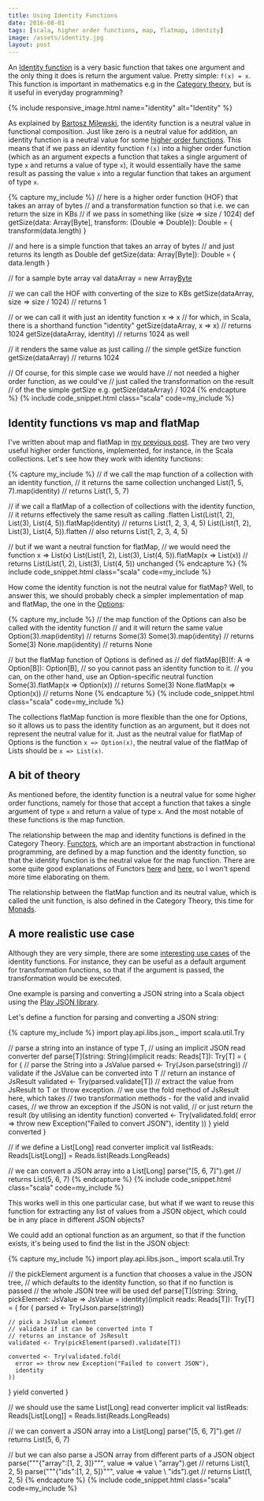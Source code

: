 ```yaml
---
title: Using Identity Functions
date: 2016-08-01
tags: [scala, higher order functions, map, flatmap, identity]
image: /assets/identity.jpg
layout: post
---
```


An [Identity function](https://en.wikipedia.org/wiki/Identity_function) is a very basic function that takes one argument and the only thing it does is return the argument value. Pretty simple: `f(x) = x`. This function is important in mathematics e.g in the [Category theory](https://en.wikipedia.org/wiki/Category_theory), but is it useful in everyday programming?

<!--break-->

{% include responsive_image.html name="identity" alt="Identity" %}

As explained by [Bartosz Milewski](https://bartoszmilewski.com/2014/11/04/category-the-essence-of-composition/), the identity function is a neutral value in functional composition. Just like zero is a neutral value for addition, an identity function is a neutral value for some [higher order functions](/posts/2016/03/28/a-story-of-higher-order-functions). This means that if we pass an identity function `f(x)` into a higher order function (which as an argument expects a function that takes a single argument of type `x` and returns a value of type `x`), it would essentially have the same result as passing the value `x` into a regular function that takes an argument of type `x`.

{% capture my_include %}
// here is a higher order function (HOF) that takes an array of bytes 
// and a transformation function so that i.e. we can return the size in KBs 
// if we pass in something like (size => size / 1024)
def getSize(data: Array[Byte], transform: (Double => Double)): Double = {
    transform(data.length)
}

// and here is a simple function that takes an array of bytes 
// and just returns its length as Double
def getSize(data: Array[Byte]): Double = {
    data.length
}

// for a sample byte array
val dataArray = new Array[Byte](1024)

// we can call the HOF with converting of the size to KBs
getSize(dataArray, size => size / 1024) // returns 1

// or we can call it with just an identity function x => x
// for which, in Scala, there is a shorthand function "identity"
getSize(dataArray, x => x) // returns 1024
getSize(dataArray, identity) // returns 1024 as well

// it renders the same value as just calling
// the simple getSize function
getSize(dataArray) // returns 1024

// Of course, for this simple case we would have
// not needed a higher order function, as we could've
// just called the transformation on the result
// of the the simple getSize e.g. getSize(dataArray) / 1024
{% endcapture %}
{% include code_snippet.html class="scala" code=my_include %}

## Identity functions vs map and flatMap

I've written about map and flatMap in [my previous post](/posts/2016/04/10/map-and-flatmap). They are two very useful higher order functions, implemented, for instance, in the Scala collections. Let's see how they work with identity functions:

{% capture my_include %}
// if we call the map function of a collection with an identity function, 
// it returns the same collection unchanged
List(1, 5, 7).map(identity) // returns List(1, 5, 7)

// if we call a flatMap of a collection of collections with the identity function,
// it returns effectively the same result as calling .flatten
List(List(1, 2), List(3), List(4, 5)).flatMap(identity) // returns List(1, 2, 3, 4, 5)
List(List(1, 2), List(3), List(4, 5)).flatten // also returns List(1, 2, 3, 4, 5)

// but if we want a neutral function for flatMap, 
// we would need the function x => List(x)
List(List(1, 2), List(3), List(4, 5)).flatMap(x => List(x)) // returns List(List(1, 2), List(3), List(4, 5)) unchanged
{% endcapture %}
{% include code_snippet.html class="scala" code=my_include %}

How come the identity function is not the neutral value for flatMap? Well, to answer this, we should probably check a simpler implementation of map and flatMap, the one in the [Options](/posts/2016/03/08/know-your-options):

{% capture my_include %}
// the map function of the Options can also be called with the identity function
// and it will return the same value
Option(3).map(identity) // returns Some(3)
Some(3).map(identity) // returns Some(3)
None.map(identity) // returns None

// but the flatMap function of Options is defined as
// def flatMap[B](f: A => Option[B]): Option[B],
// so you cannot pass an identity function to it.
// you can, on the other hand, use an Option-specific neutral function
Some(3).flatMap(x => Option(x)) // returns Some(3)
None.flatMap(x => Option(x)) // returns None
{% endcapture %}
{% include code_snippet.html class="scala" code=my_include %}

The collections flatMap function is more flexible than the one for Options, so it allows us to pass the identity function as an argument, but it does not represent the neutral value for it. Just as the neutral value for flatMap of Options is the function `x => Option(x)`, the neutral value of the flatMap of Lists should be `x => List(x)`.

## A bit of theory

As mentioned before, the identity function is a neutral value for some higher order functions, namely for those that accept a function that takes a single argument of type `x` and return a value of type `x`. And the most notable of these functions is the map function.

The relationship between the map and identity functions is defined in the Category Theory. [Functors](https://bartoszmilewski.com/2015/01/20/functors/), which are an important abstraction in functional programming, are defined by a map function and the identity function, so that the identity function is the neutral value for the map function. There are some quite good explanations of Functors [here](http://adit.io/posts/2013-04-17-functors,_applicatives,_and_monads_in_pictures.html) and [here](http://www.russbishop.net/monoids-monads-and-functors), so I won't spend more time elaborating on them.

The relationship between the flatMap function and its neutral value, which is called the unit function, is also defined in the Category Theory, this time for [Monads](https://en.wikipedia.org/wiki/Monad_(functional_programming)).

## A more realistic use case

Although they are very simple, there are some [interesting use cases](http://benjiweber.co.uk/blog/2015/01/14/implicit-conversions-with-identity-functions/) of the identity functions. For instance, they can be useful as a default argument for transformation functions, so that if the argument is passed, the transformation would be executed.

One example is parsing and converting a JSON string into a Scala object using the [Play JSON library](https://www.playframework.com/documentation/2.5.x/ScalaJson).

Let's define a function for parsing and converting a JSON string:

{% capture my_include %}
import play.api.libs.json._
import scala.util.Try

// parse a string into an instance of type T, 
// using an implicit JSON read converter
def parse[T](string: String)(implicit reads: Reads[T]): Try[T] = {
  for {
    // parse the String into a JsValue 
    parsed <- Try(Json.parse(string))
    // validate if the JsValue can be converted into T
    // return an instance of JsResult
    validated <- Try(parsed.validate[T])
    // extract the value from JsResult to T or throw exception.
    // we use the fold method of JsResult here, which takes
    // two transformation methods - for the valid and invalid cases,
    // we throw an exception if the JSON is not valid, 
    // or just return the result (by utilising an identity function)
    converted <- Try(validated.fold(
      error => throw new Exception("Failed to convert JSON"),
      identity
    ))
  } yield converted
}

// if we define a List[Long] read converter
implicit val listReads: Reads[List[Long]] = Reads.list(Reads.LongReads)

// we can convert a JSON array into a List[Long]
parse("[5, 6, 7]").get // returns List(5, 6, 7)
{% endcapture %}
{% include code_snippet.html class="scala" code=my_include %}

This works well in this one particular case, but what if we want to reuse this function for extracting any list of values from a JSON object, which could be in any place in different JSON objects?

We could add an optional function as an argument, so that if the function exists, it's being used to find the list in the JSON object:

{% capture my_include %}
import play.api.libs.json._
import scala.util.Try

// the pickElement argument is a function that chooses a value in the JSON tree,
// which defaults to the identity function, so that if no function is passed
// the whole JSON tree will be used
def parse[T](string: String, pickElement: JsValue => JsValue = identity)(implicit reads: Reads[T]): Try[T] = {
    for {
    parsed <- Try(Json.parse(string))

    // pick a JsValue element
    // validate if it can be converted into T
    // returns an instance of JsResult
    validated <- Try(pickElement(parsed).validate[T])
    
    converted <- Try(validated.fold(
      error => throw new Exception("Failed to convert JSON"),
      identity
    ))
  } yield converted
}

// we should use the same List[Long] read converter
implicit val listReads: Reads[List[Long]] = Reads.list(Reads.LongReads)

// we can convert a JSON array into a List[Long]
parse("[5, 6, 7]").get // returns List(5, 6, 7)

// but we can also parse a JSON array from different parts of a JSON object
parse("""{"array":[1, 2, 3]}""", value => value \ "array").get // returns List(1, 2, 5)
parse("""{"ids":[1, 2, 5]}""", value => value \ "ids").get // returns List(1, 2, 5)
{% endcapture %}
{% include code_snippet.html class="scala" code=my_include %}